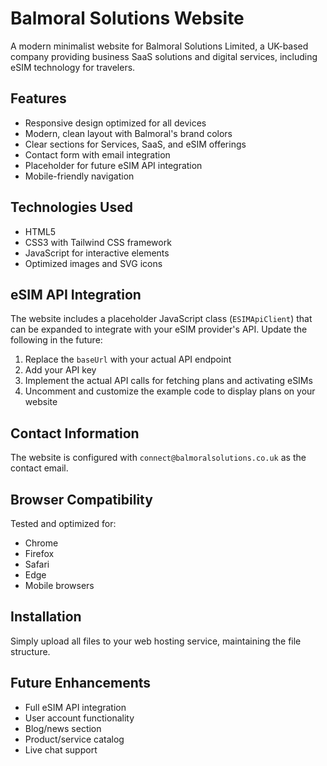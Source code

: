 # Balmoral Solutions Website

A modern minimalist website for Balmoral Solutions Limited, a UK-based company providing business SaaS solutions and digital services, including eSIM technology for travelers.

## Features

- Responsive design optimized for all devices
- Modern, clean layout with Balmoral's brand colors
- Clear sections for Services, SaaS, and eSIM offerings
- Contact form with email integration
- Placeholder for future eSIM API integration
- Mobile-friendly navigation

## Technologies Used

- HTML5
- CSS3 with Tailwind CSS framework
- JavaScript for interactive elements
- Optimized images and SVG icons

## eSIM API Integration

The website includes a placeholder JavaScript class (`ESIMApiClient`) that can be expanded to integrate with your eSIM provider's API. Update the following in the future:

1. Replace the `baseUrl` with your actual API endpoint
2. Add your API key
3. Implement the actual API calls for fetching plans and activating eSIMs
4. Uncomment and customize the example code to display plans on your website

## Contact Information

The website is configured with `connect@balmoralsolutions.co.uk` as the contact email.

## Browser Compatibility

Tested and optimized for:
- Chrome
- Firefox
- Safari
- Edge
- Mobile browsers

## Installation

Simply upload all files to your web hosting service, maintaining the file structure.

## Future Enhancements

- Full eSIM API integration
- User account functionality
- Blog/news section
- Product/service catalog
- Live chat support